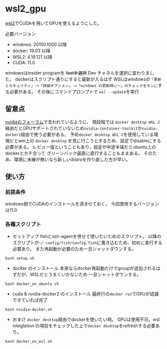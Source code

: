 # wsl2_gpu
[wsl2](https://docs.microsoft.com/ja-jp/windows/wsl/compare-versions)でCUDAを用いてGPUを使えるようにした。

必要バージョン

* windows: 20150.1000 以降
* docker: 19.03 以降
* WSL2: 4.19.121 以降
* CUDA: 11.0

windowsはinsider programを ~~fastを選択~~ Dev チャネルを選択に変わりました。
dockerはスクリプト通りにすると最新が入るはず
WSLはwindowsの`「更新とセキュリティ」->「詳細オプション」->「windows
の更新時に〜」のチェックをオンに`する必要がある。
その後にコマンドプロンプトで `wsl --update`を実行

## 留意点
[nvidiaのフォーラム](https://forums.developer.nvidia.com/t/hiccups-setting-up-wsl2-cuda/128641)で言われているように、
現段階では `docker desktop WSL 2`経由だとGPUサポートされていないため`nvidia-container-toolkit`か`nvidia-docker2`経由で使う必要がある。
予め`docker desktop WSL 2`を使用している環境だとwin上の `docker desktop` を見に行こうとするため、設定でdisableにする必要がある。
レビュー版ということもあり、設定が中途半端だとubuntu上のdockerとカチ合って
グリーンバック画面に直行することもままある。
そのため、環境に未練が無いなら新しいdistroを作り直した方が早い。

## 使い方
### 前提条件
windows側でCUDAのインストールを済ませておく。
今回使用するバージョンは11.0

### 各種スクリプト
* セットアップ
fishとssh-agentを併せて使いたいためのスクリプト。
以降のスクリプトが`~/.config/fish/config.fish`に書き込むため、初めに実行する必要あり。
また再起動が必要のため一旦シャットダウンする。

```
bash setup.sh
```

* docker のインストール
本来ならdocker再起動だけでgroupが追加されるはずだが、WSLだとうまくいかないため
一旦シャットダウンする。

```
bash docker_on_ubuntu.sh
```

* cuda & nvidia-docker2 のインストール
最終行の`docker run`でGPUが認識できていれば完了

```
bash nvidia-docker,sh
```

* おまけ
`docker desktop`経由でdockerを使いたい時。
GPUは使用不可。wsl integlation の項目をチェックした上で`docker desktop`をrefreshする必要あり。

```
bash docker_on_wsl.sh
```

